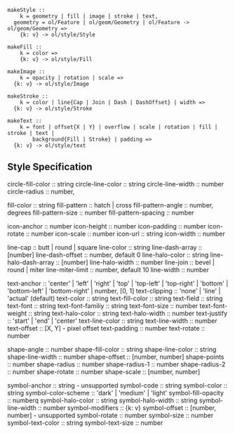 ```
makeStyle ::
	k = geometry | fill | image | stroke | text,
  geometry = ol/Feature | ol/geom/Geometry | ol/Feature -> ol/geom/Geometry =>
	{k: v} -> ol/style/Style

makeFill ::
	k = color =>
	{k: v} -> ol/style/Fill

makeImage ::
	k = opacity | rotation | scale =>
  {k: v} -> ol/style/Image

makeStroke ::
	k = color | line{Cap | Join | Dash | DashOffset} | width =>
  {k: v} -> ol/style/Stroke

makeText ::
	k = font | offset{X | Y} | overflow | scale | rotation | fill | stroke | text |
	    background{Fill | Stroke} | padding =>
  {k: v} -> ol/style/text

```

## Style Specification

circle-fill-color :: string
circle-line-color :: string
circle-line-width :: number
circle-radius :: number,

fill-color :: string
fill-pattern :: hatch | cross
fill-pattern-angle :: number, degrees
fill-pattern-size :: number
fill-pattern-spacing :: number

icon-anchor :: number
icon-height :: number
icon-padding :: number
icon-rotate :: number
icon-scale :: number
icon-url :: string
icon-width :: number

line-cap :: butt | round | square
line-color :: string
line-dash-array :: [number]
line-dash-offset :: number, default 0
line-halo-color :: string
line-halo-dash-array :: [number]
line-halo-width :: number
line-join :: bevel | round | miter
line-miter-limit :: number, default 10
line-width :: number

text-anchor :: 'center' | 'left' | 'right' |
	'top' | 'top-left' | 'top-right' |
	'bottom' | 'bottom-left' | 'bottom-right' |
	number, [0, 1]
text-clipping :: 'none' | 'line' | 'actual' (default)
text-color :: string
text-fill-color :: string
text-field :: string
text-font :: string
text-font-familiy :: string
text-font-size :: number
text-font-weight :: string
text-halo-color :: string
text-halo-width :: number
text-justify :: 'start' | 'end' | 'center'
text-line-color :: string
text-line-width :: number
text-offset :: [X, Y] - pixel offset
text-padding :: number
text-rotate :: number

shape-angle :: number
shape-fill-color :: string
shape-line-color :: string
shape-line-width :: number
shape-offset :: [number, number]
shape-points :: number
shape-radius :: number
shape-radius-1 :: number
shape-radius-2 :: number
shape-rotate :: number
shape-scale :: [number, number]

symbol-anchor :: string - unsupported
symbol-code :: string
symbol-color :: string
symbol-color-scheme :: 'dark' | 'medium' | 'light'
symbol-fill-opacity :: numberq
symbol-halo-color :: string
symbol-halo-width :: string
symbol-line-width :: number
symbol-modifiers :: {k: v}
symbol-offset :: [number, number] - unsupported
symbol-rotate :: number
symbol-size :: number
symbol-text-color :: string
symbol-text-size :: number

